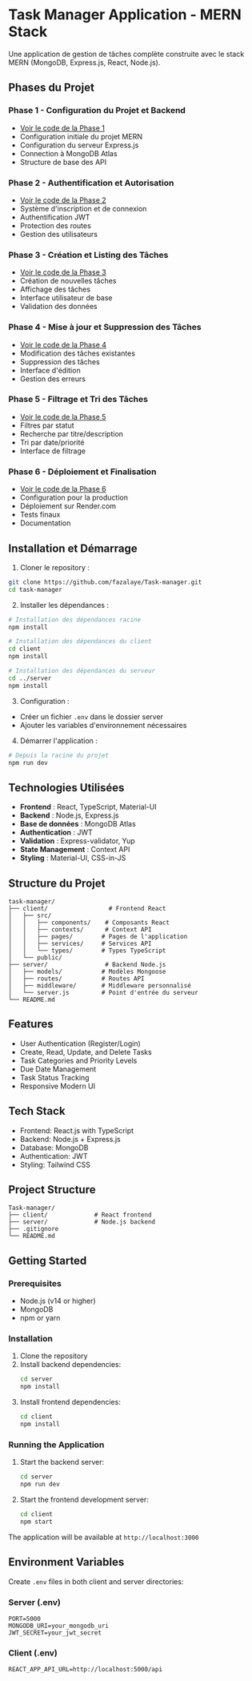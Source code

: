 # Task Manager Application - MERN Stack

Une application de gestion de tâches complète construite avec le stack MERN (MongoDB, Express.js, React, Node.js).

## Phases du Projet

### Phase 1 - Configuration du Projet et Backend
- [Voir le code de la Phase 1](https://github.com/fazalaye/Task-manager/tree/phase1-project-setup)
- Configuration initiale du projet MERN
- Configuration du serveur Express.js
- Connection à MongoDB Atlas
- Structure de base des API

### Phase 2 - Authentification et Autorisation
- [Voir le code de la Phase 2](https://github.com/fazalaye/Task-manager/tree/phase2-authentication)
- Système d'inscription et de connexion
- Authentification JWT
- Protection des routes
- Gestion des utilisateurs

### Phase 3 - Création et Listing des Tâches
- [Voir le code de la Phase 3](https://github.com/fazalaye/Task-manager/tree/phase3-task-creation)
- Création de nouvelles tâches
- Affichage des tâches
- Interface utilisateur de base
- Validation des données

### Phase 4 - Mise à jour et Suppression des Tâches
- [Voir le code de la Phase 4](https://github.com/fazalaye/Task-manager/tree/phase4-task-update)
- Modification des tâches existantes
- Suppression des tâches
- Interface d'édition
- Gestion des erreurs

### Phase 5 - Filtrage et Tri des Tâches
- [Voir le code de la Phase 5](https://github.com/fazalaye/Task-manager/tree/phase5-task-filtering)
- Filtres par statut
- Recherche par titre/description
- Tri par date/priorité
- Interface de filtrage

### Phase 6 - Déploiement et Finalisation
- [Voir le code de la Phase 6](https://github.com/fazalaye/Task-manager/tree/phase6-deployment)
- Configuration pour la production
- Déploiement sur Render.com
- Tests finaux
- Documentation

## Installation et Démarrage

1. Cloner le repository :
```bash
git clone https://github.com/fazalaye/Task-manager.git
cd task-manager
```

2. Installer les dépendances :
```bash
# Installation des dépendances racine
npm install

# Installation des dépendances du client
cd client
npm install

# Installation des dépendances du serveur
cd ../server
npm install
```

3. Configuration :
- Créer un fichier `.env` dans le dossier server
- Ajouter les variables d'environnement nécessaires

4. Démarrer l'application :
```bash
# Depuis la racine du projet
npm run dev
```

## Technologies Utilisées

- **Frontend** : React, TypeScript, Material-UI
- **Backend** : Node.js, Express.js
- **Base de données** : MongoDB Atlas
- **Authentication** : JWT
- **Validation** : Express-validator, Yup
- **State Management** : Context API
- **Styling** : Material-UI, CSS-in-JS

## Structure du Projet

```
task-manager/
├── client/                 # Frontend React
│   ├── src/
│   │   ├── components/    # Composants React
│   │   ├── contexts/      # Context API
│   │   ├── pages/        # Pages de l'application
│   │   ├── services/     # Services API
│   │   └── types/        # Types TypeScript
│   └── public/
├── server/                # Backend Node.js
│   ├── models/           # Modèles Mongoose
│   ├── routes/           # Routes API
│   ├── middleware/       # Middleware personnalisé
│   └── server.js         # Point d'entrée du serveur
└── README.md
```

## Features

- User Authentication (Register/Login)
- Create, Read, Update, and Delete Tasks
- Task Categories and Priority Levels
- Due Date Management
- Task Status Tracking
- Responsive Modern UI

## Tech Stack

- Frontend: React.js with TypeScript
- Backend: Node.js + Express.js
- Database: MongoDB
- Authentication: JWT
- Styling: Tailwind CSS

## Project Structure

```
Task-manager/
├── client/             # React frontend
├── server/             # Node.js backend
├── .gitignore
└── README.md
```

## Getting Started

### Prerequisites

- Node.js (v14 or higher)
- MongoDB
- npm or yarn

### Installation

1. Clone the repository
2. Install backend dependencies:
   ```bash
   cd server
   npm install
   ```
3. Install frontend dependencies:
   ```bash
   cd client
   npm install
   ```

### Running the Application

1. Start the backend server:
   ```bash
   cd server
   npm run dev
   ```

2. Start the frontend development server:
   ```bash
   cd client
   npm start
   ```

The application will be available at `http://localhost:3000`

## Environment Variables

Create `.env` files in both client and server directories:

### Server (.env)
```
PORT=5000
MONGODB_URI=your_mongodb_uri
JWT_SECRET=your_jwt_secret
```

### Client (.env)
```
REACT_APP_API_URL=http://localhost:5000/api
```